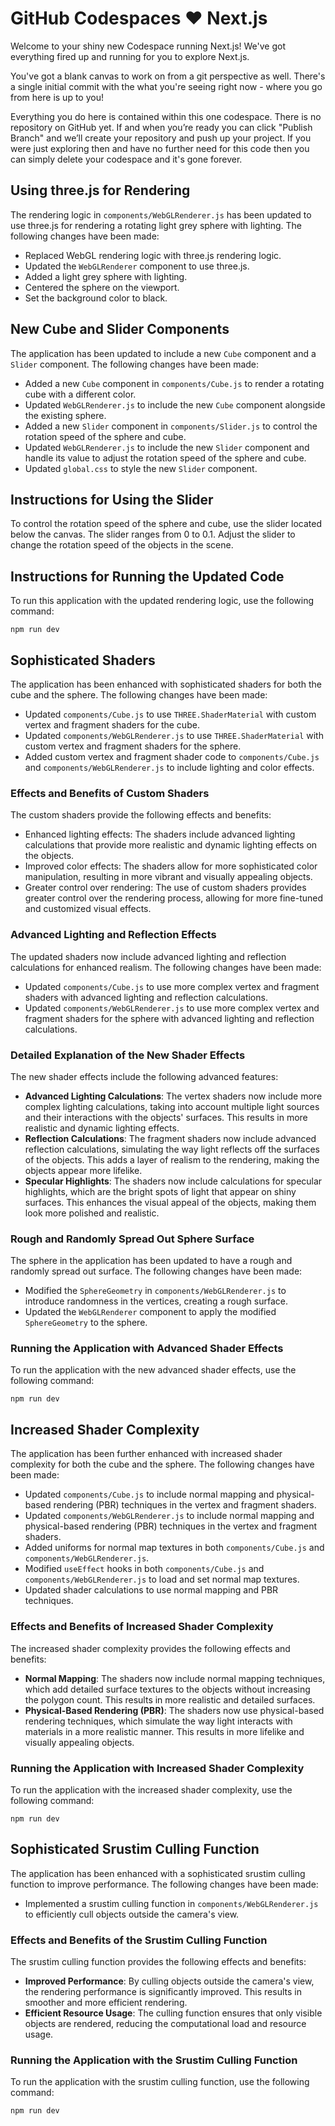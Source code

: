 # GitHub Codespaces ♥️ Next.js

Welcome to your shiny new Codespace running Next.js! We've got everything fired up and running for you to explore Next.js.

You've got a blank canvas to work on from a git perspective as well. There's a single initial commit with the what you're seeing right now - where you go from here is up to you!

Everything you do here is contained within this one codespace. There is no repository on GitHub yet. If and when you’re ready you can click "Publish Branch" and we’ll create your repository and push up your project. If you were just exploring then and have no further need for this code then you can simply delete your codespace and it's gone forever.

## Using three.js for Rendering

The rendering logic in `components/WebGLRenderer.js` has been updated to use three.js for rendering a rotating light grey sphere with lighting. The following changes have been made:

- Replaced WebGL rendering logic with three.js rendering logic.
- Updated the `WebGLRenderer` component to use three.js.
- Added a light grey sphere with lighting.
- Centered the sphere on the viewport.
- Set the background color to black.

## New Cube and Slider Components

The application has been updated to include a new `Cube` component and a `Slider` component. The following changes have been made:

- Added a new `Cube` component in `components/Cube.js` to render a rotating cube with a different color.
- Updated `WebGLRenderer.js` to include the new `Cube` component alongside the existing sphere.
- Added a new `Slider` component in `components/Slider.js` to control the rotation speed of the sphere and cube.
- Updated `WebGLRenderer.js` to include the new `Slider` component and handle its value to adjust the rotation speed of the sphere and cube.
- Updated `global.css` to style the new `Slider` component.

## Instructions for Using the Slider

To control the rotation speed of the sphere and cube, use the slider located below the canvas. The slider ranges from 0 to 0.1. Adjust the slider to change the rotation speed of the objects in the scene.

## Instructions for Running the Updated Code

To run this application with the updated rendering logic, use the following command:

```
npm run dev
```

## Sophisticated Shaders

The application has been enhanced with sophisticated shaders for both the cube and the sphere. The following changes have been made:

- Updated `components/Cube.js` to use `THREE.ShaderMaterial` with custom vertex and fragment shaders for the cube.
- Updated `components/WebGLRenderer.js` to use `THREE.ShaderMaterial` with custom vertex and fragment shaders for the sphere.
- Added custom vertex and fragment shader code to `components/Cube.js` and `components/WebGLRenderer.js` to include lighting and color effects.

### Effects and Benefits of Custom Shaders

The custom shaders provide the following effects and benefits:

- Enhanced lighting effects: The shaders include advanced lighting calculations that provide more realistic and dynamic lighting effects on the objects.
- Improved color effects: The shaders allow for more sophisticated color manipulation, resulting in more vibrant and visually appealing objects.
- Greater control over rendering: The use of custom shaders provides greater control over the rendering process, allowing for more fine-tuned and customized visual effects.

### Advanced Lighting and Reflection Effects

The updated shaders now include advanced lighting and reflection calculations for enhanced realism. The following changes have been made:

- Updated `components/Cube.js` to use more complex vertex and fragment shaders with advanced lighting and reflection calculations.
- Updated `components/WebGLRenderer.js` to use more complex vertex and fragment shaders for the sphere with advanced lighting and reflection calculations.

### Detailed Explanation of the New Shader Effects

The new shader effects include the following advanced features:

- **Advanced Lighting Calculations**: The vertex shaders now include more complex lighting calculations, taking into account multiple light sources and their interactions with the objects' surfaces. This results in more realistic and dynamic lighting effects.
- **Reflection Calculations**: The fragment shaders now include advanced reflection calculations, simulating the way light reflects off the surfaces of the objects. This adds a layer of realism to the rendering, making the objects appear more lifelike.
- **Specular Highlights**: The shaders now include calculations for specular highlights, which are the bright spots of light that appear on shiny surfaces. This enhances the visual appeal of the objects, making them look more polished and realistic.

### Rough and Randomly Spread Out Sphere Surface

The sphere in the application has been updated to have a rough and randomly spread out surface. The following changes have been made:

- Modified the `SphereGeometry` in `components/WebGLRenderer.js` to introduce randomness in the vertices, creating a rough surface.
- Updated the `WebGLRenderer` component to apply the modified `SphereGeometry` to the sphere.

### Running the Application with Advanced Shader Effects

To run the application with the new advanced shader effects, use the following command:

```
npm run dev
```

## Increased Shader Complexity

The application has been further enhanced with increased shader complexity for both the cube and the sphere. The following changes have been made:

- Updated `components/Cube.js` to include normal mapping and physical-based rendering (PBR) techniques in the vertex and fragment shaders.
- Updated `components/WebGLRenderer.js` to include normal mapping and physical-based rendering (PBR) techniques in the vertex and fragment shaders.
- Added uniforms for normal map textures in both `components/Cube.js` and `components/WebGLRenderer.js`.
- Modified `useEffect` hooks in both `components/Cube.js` and `components/WebGLRenderer.js` to load and set normal map textures.
- Updated shader calculations to use normal mapping and PBR techniques.

### Effects and Benefits of Increased Shader Complexity

The increased shader complexity provides the following effects and benefits:

- **Normal Mapping**: The shaders now include normal mapping techniques, which add detailed surface textures to the objects without increasing the polygon count. This results in more realistic and detailed surfaces.
- **Physical-Based Rendering (PBR)**: The shaders now use physical-based rendering techniques, which simulate the way light interacts with materials in a more realistic manner. This results in more lifelike and visually appealing objects.

### Running the Application with Increased Shader Complexity

To run the application with the increased shader complexity, use the following command:

```
npm run dev
```

## Sophisticated Srustim Culling Function

The application has been enhanced with a sophisticated srustim culling function to improve performance. The following changes have been made:

- Implemented a srustim culling function in `components/WebGLRenderer.js` to efficiently cull objects outside the camera's view.

### Effects and Benefits of the Srustim Culling Function

The srustim culling function provides the following effects and benefits:

- **Improved Performance**: By culling objects outside the camera's view, the rendering performance is significantly improved. This results in smoother and more efficient rendering.
- **Efficient Resource Usage**: The culling function ensures that only visible objects are rendered, reducing the computational load and resource usage.

### Running the Application with the Srustim Culling Function

To run the application with the srustim culling function, use the following command:

```
npm run dev
```
